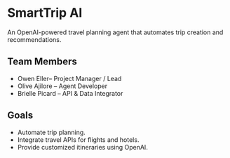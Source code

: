 # SmartTrip AI
An OpenAI-powered travel planning agent that automates trip creation and recommendations.

## Team Members
- Owen Eller– Project Manager / Lead
- Olive Ajilore – Agent Developer
- Brielle Picard – API & Data Integrator

## Goals
- Automate trip planning.
- Integrate travel APIs for flights and hotels.
- Provide customized itineraries using OpenAI.

